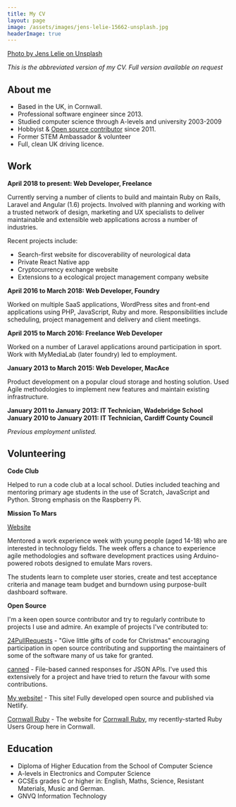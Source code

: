 ```yaml
---
title: My CV
layout: page
image: /assets/images/jens-lelie-15662-unsplash.jpg
headerImage: true
---
```


[Photo by Jens Lelie on Unsplash](https://unsplash.com/photos/u0vgcIOQG08)

*This is the abbreviated version of my CV. Full version available on request*

## About me

* Based in the UK, in Cornwall.
* Professional software engineer since 2013.
* Studied computer science through A-levels and university 2003-2009
* Hobbyist &amp; [Open source contributor](https://github.com/wadtech) since 2011.
* Former STEM Ambassador & volunteer
* Full, clean UK driving licence.

## Work

**April 2018 to present: Web Developer, Freelance**

Currently serving a number of clients to build and maintain Ruby on Rails, Laravel and Angular (1.6) projects. Involved with planning and working with a trusted network of design, marketing and UX specialists to deliver maintainable and extensible web applications across a number of industries.

Recent projects include:

* Search-first website for discoverability of neurological data
* Private React Native app
* Cryptocurrency exchange website
* Extensions to a ecological project management company website

**April 2016 to March 2018: Web Developer, Foundry**

Worked on multiple SaaS applications, WordPress sites and front-end applications using PHP, JavaScript, Ruby and more. Responsibilities include scheduling, project management and delivery and client meetings.

**April 2015 to March 2016: Freelance Web Developer**

Worked on a number of Laravel applications around participation in sport. Work with MyMediaLab (later foundry) led to employment.

**January 2013 to March 2015: Web Developer, MacAce**

Product development on a popular cloud storage and hosting solution. Used Agile methodologies to implement new features and maintain existing infrastructure.

**January 2011 to January 2013: IT Technician, Wadebridge School  
January 2010 to January 2011: IT Technician, Cardiff County Council**

*Previous employment unlisted.*

## Volunteering

**Code Club**

Helped to run a code club at a local school. Duties included teaching and mentoring primary age students in the use of Scratch, JavaScript and Python. Strong emphasis on the Raspberry Pi.

**Mission To Mars**

[Website](https://www.softwarecornwall.org/mission-to-mars/)

Mentored a work experience week with young people (aged 14-18) who are interested in technology fields. The week offers a chance to experience agile methodologies and software development practices using Arduino-powered robots designed to emulate Mars rovers.

The students learn to complete user stories, create and test acceptance criteria and manage team budget and burndown using purpose-built dashboard software.

**Open Source**

I'm a keen open source contributor and try to regularly contribute to projects I use and admire. An example of projects I've contributed to:

[24PullRequests](https://24pullrequests.com) - "Give little gifts of code for Christmas" encouraging participation in open source contributing and supporting the maintainers of some of the software many of us take for granted.

[canned](https://github.com/sideshowcoder/canned) - File-based canned responses for JSON APIs. I've used this extensively for a project and have tried to return the favour with some contributions.

[My website!](https://github.com/wadtech/petermellett.co.uk) - This site! Fully developed open source and published via Netlify.

[Cornwall Ruby](https://github.com/wadtech/cornwall-rug) - The website for [Cornwall Ruby](https://cornwallruby.co.uk), my recently-started Ruby Users Group here in Cornwall.

## Education

* Diploma of Higher Education from the School of Computer Science
* A-levels in Electronics and Computer Science
* GCSEs grades C or higher in: English, Maths, Science, Resistant Materials, Music and German.
* GNVQ Information Technology
